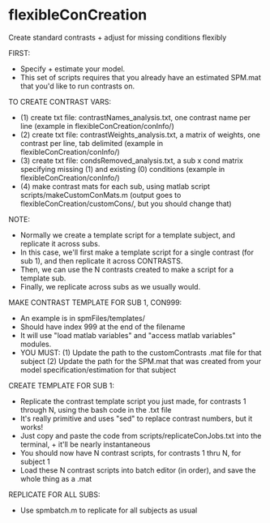 # flexibleConCreation
Create standard contrasts + adjust for missing conditions flexibly

FIRST:
- Specify + estimate your model. 
- This set of scripts requires that you already have an estimated SPM.mat that you'd like to run contrasts on.

TO CREATE CONTRAST VARS:
- (1) create txt file: contrastNames_analysis.txt, one contrast name per line (example in flexibleConCreation/conInfo/)
- (2) create txt file: contrastWeights_analysis.txt, a matrix of weights, one contrast per line, tab delimited (example in flexibleConCreation/conInfo/)
- (3) create txt file: condsRemoved_analysis.txt, a sub x cond matrix specifying missing (1) and existing (0) conditions (example in flexibleConCreation/conInfo/)
- (4) make contrast mats for each sub, using matlab script scripts/makeCustomConMats.m (output goes to flexibleConCreation/customCons/, but you should change that)

NOTE:
- Normally we create a template script for a template subject, and replicate it across subs.
- In this case, we'll first make a template script for a single contrast (for sub 1), and then replicate it across CONTRASTS.
- Then, we can use the N contrasts created to make a script for a template sub.
- Finally, we replicate across subs as we usually would.

MAKE CONTRAST TEMPLATE FOR SUB 1, CON999:
- An example is in spmFiles/templates/
- Should have index 999 at the end of the filename
- It will use "load matlab variables" and "access matlab variables" modules.
- YOU MUST:
(1) Update the path to the customContrasts .mat file for that subject
(2) Update the path for the SPM.mat that was created from your model specification/estimation for that subject

CREATE TEMPLATE FOR SUB 1:
- Replicate the contrast template script you just made, for contrasts 1 through N, using the bash code in the .txt file 
- It's really primitive and uses "sed" to replace contrast numbers, but it works!
- Just copy and paste the code from scripts/replicateConJobs.txt into the terminal, + it'll be nearly instantaneous
- You should now have N contrast scripts, for contrasts 1 thru N, for subject 1
- Load these N contrast scripts into batch editor (in order), and save the whole thing as a .mat

REPLICATE FOR ALL SUBS:
- Use spmbatch.m to replicate for all subjects as usual